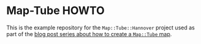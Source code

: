 # Map-Tube HOWTO

This is the example repository for the `Map::Tube::Hannover` project
used as part of the [blog post series about how to create a `Map::Tube`
map](https://peateasea.de/how-to-build-map-tube-whatever-maps-first-steps/).
